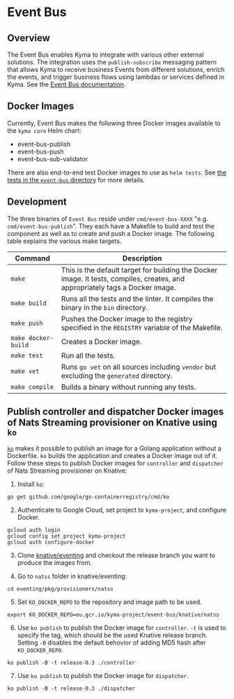 # Event Bus

## Overview

The Event Bus enables Kyma to integrate with various other external solutions. The integration uses the `publish-subscribe` messaging pattern that allows Kyma to receive business Events from different solutions, enrich the events, and trigger business flows using lambdas or services defined in Kyma. See the [Event Bus documentation](https://github.com/kyma-project/kyma/tree/master/docs/event-bus/docs).

## Docker Images

Currently, Event Bus makes the following three Docker images available to the `kyma core` Helm chart:

- event-bus-publish
- event-bus-push
- event-bus-sub-validator

There are also end-to-end test Docker images to use as `helm tests`. See [the tests in the `event-bus` directory](https://github.com/kyma-project/kyma/tree/master/tests/event-bus) for more details.

## Development

The three binaries of `Event Bus` reside under `cmd/event-bus-XXXX` "e.g. `cmd/event-bus-publish`". They each have a Makefile to build and test the component as well as to create and push a Docker image. The following table explains the various make targets.


|Command| Description|
|-----------|------------|
|`make`|This is the default target for building the Docker image. It tests, compiles, creates, and appropriately tags a Docker image.|
|`make build`|Runs all the tests and the linter. It compiles the binary in the `bin` directory.|
|`make push`|Pushes the Docker image to the registry specified in the `REGISTRY` variable of the Makefile.|
|`make docker-build`|Creates a Docker image.|
|`make test`|Run all the tests.|
|`make vet`|Runs `go vet` on all sources including `vendor` but excluding the `generated` directory.|
|`make compile`|Builds a binary without running any tests.|

## Publish controller and dispatcher Docker images of Nats Streaming provisioner on Knative using `ko`

[`ko`](https://github.com/google/go-containerregistry/tree/master/cmd/ko) makes it possible to publish an image for a Golang application without a Dockerfile. `ko` builds the application and creates a Docker image out of it. Follow these steps to publish Docker images for `controller` and `dispatcher` of Nats Streaming provisioner on Knative:

1. Install `ko`:

```
go get github.com/google/go-containerregistry/cmd/ko
```

2. Authenticate to Google Cloud, set project to `kyma-project`, and configure Docker.  

```
gcloud auth login
gcloud config set project kyma-project
gcloud auth configure-docker
```

3. Clone [knative/eventing](https://github.com/knative/eventing) and checkout the release branch you want to produce the images from.

4. Go to `natss` folder in knative/eventing:

```
cd eventing/pkg/provisioners/natss
```

5. Set `KO_DOCKER_REPO` to the repository and image path to be used.

```
export KO_DOCKER_REPO=eu.gcr.io/kyma-project/event-bus/knative/natss
```

6. Use `ko publish` to publish the Docker image for `controller`. `-t` is used to specify the tag, which should be the used Knative release branch. Setting `-B` disables the default behovior of adding MD5 hash after `KO_DOCKER_REPO`.

```
ko publish -B -t release-0.3 ./controller
```

7. Use `ko publish` to publish the Docker image for `dispatcher`.

```
ko publish -B -t release-0.3 ./dispatcher
```